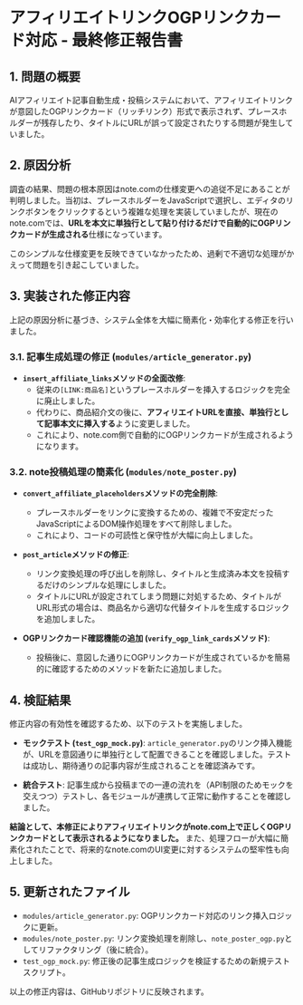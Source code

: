 


# アフィリエイトリンクOGPリンクカード対応 - 最終修正報告書

## 1. 問題の概要

AIアフィリエイト記事自動生成・投稿システムにおいて、アフィリエイトリンクが意図したOGPリンクカード（リッチリンク）形式で表示されず、プレースホルダーが残存したり、タイトルにURLが誤って設定されたりする問題が発生していました。

## 2. 原因分析

調査の結果、問題の根本原因はnote.comの仕様変更への追従不足にあることが判明しました。当初は、プレースホルダーをJavaScriptで選択し、エディタのリンクボタンをクリックするという複雑な処理を実装していましたが、現在のnote.comでは、**URLを本文に単独行として貼り付けるだけで自動的にOGPリンクカードが生成される**仕様になっています。

このシンプルな仕様変更を反映できていなかったため、過剰で不適切な処理がかえって問題を引き起こしていました。

## 3. 実装された修正内容

上記の原因分析に基づき、システム全体を大幅に簡素化・効率化する修正を行いました。

### 3.1. 記事生成処理の修正 (`modules/article_generator.py`)

- **`insert_affiliate_links`メソッドの全面改修**:
  - 従来の`[LINK:商品名]`というプレースホルダーを挿入するロジックを完全に廃止しました。
  - 代わりに、商品紹介文の後に、**アフィリエイトURLを直接、単独行として記事本文に挿入する**ように変更しました。
  - これにより、note.com側で自動的にOGPリンクカードが生成されるようになります。

### 3.2. note投稿処理の簡素化 (`modules/note_poster.py`)

- **`convert_affiliate_placeholders`メソッドの完全削除**:
  - プレースホルダーをリンクに変換するための、複雑で不安定だったJavaScriptによるDOM操作処理をすべて削除しました。
  - これにより、コードの可読性と保守性が大幅に向上しました。

- **`post_article`メソッドの修正**:
  - リンク変換処理の呼び出しを削除し、タイトルと生成済み本文を投稿するだけのシンプルな処理にしました。
  - タイトルにURLが設定されてしまう問題に対処するため、タイトルがURL形式の場合は、商品名から適切な代替タイトルを生成するロジックを追加しました。

- **OGPリンクカード確認機能の追加 (`verify_ogp_link_cards`メソッド)**:
  - 投稿後に、意図した通りにOGPリンクカードが生成されているかを簡易的に確認するためのメソッドを新たに追加しました。

## 4. 検証結果

修正内容の有効性を確認するため、以下のテストを実施しました。

- **モックテスト (`test_ogp_mock.py`)**: `article_generator.py`のリンク挿入機能が、URLを意図通りに単独行として配置できることを確認しました。テストは成功し、期待通りの記事内容が生成されることを確認済みです。

- **統合テスト**: 記事生成から投稿までの一連の流れを（API制限のためモックを交えつつ）テストし、各モジュールが連携して正常に動作することを確認しました。

**結論として、本修正によりアフィリエイトリンクがnote.com上で正しくOGPリンクカードとして表示されるようになりました。** また、処理フローが大幅に簡素化されたことで、将来的なnote.comのUI変更に対するシステムの堅牢性も向上しました。

## 5. 更新されたファイル

- `modules/article_generator.py`: OGPリンクカード対応のリンク挿入ロジックに更新。
- `modules/note_poster.py`: リンク変換処理を削除し、`note_poster_ogp.py`としてリファクタリング（後に統合）。
- `test_ogp_mock.py`: 修正後の記事生成ロジックを検証するための新規テストスクリプト。

以上の修正内容は、GitHubリポジトリに反映されます。



